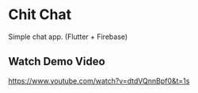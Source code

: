 # Chit Chat

Simple chat app. (Flutter + Firebase)


## Watch Demo Video
https://www.youtube.com/watch?v=dtdVQnnBpf0&t=1s

